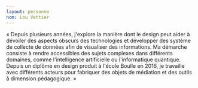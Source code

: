 ```yaml
---
layout: personne
nom: Lou Vettier
---
```


« Depuis plusieurs années, j'explore la manière dont le design peut aider à dévoiler des aspects obscurs des technologies et développer des système de collecte de données afin de visualiser des informations. Ma démarche consiste à rendre accessibles des sujets complexes dans différents domaines, comme l'intelligence artificielle ou l'informatique quantique. Depuis un diplôme en design produit à l'école Boulle en 2016, je travaille avec différents acteurs pour fabriquer des objets de médiation et des outils à dimension pédagogique. »
